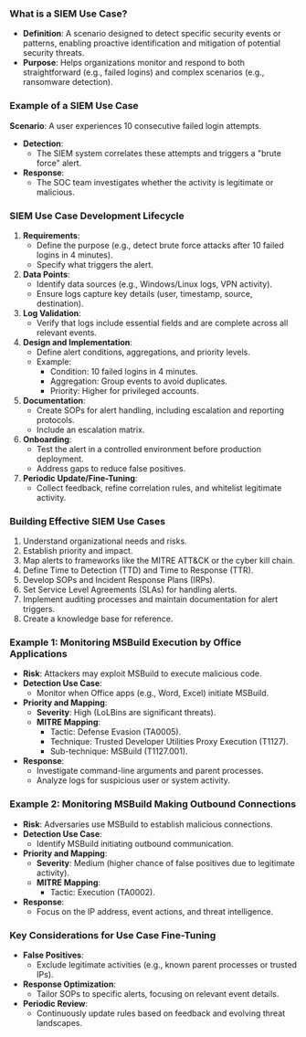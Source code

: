 ### **What is a SIEM Use Case?**
- **Definition**: A scenario designed to detect specific security events or patterns, enabling proactive identification and mitigation of potential security threats.
- **Purpose**: Helps organizations monitor and respond to both straightforward (e.g., failed logins) and complex scenarios (e.g., ransomware detection).



### **Example of a SIEM Use Case**
**Scenario**: A user experiences 10 consecutive failed login attempts.
- **Detection**:
    - The SIEM system correlates these attempts and triggers a "brute force" alert.
- **Response**:
    - The SOC team investigates whether the activity is legitimate or malicious.



### **SIEM Use Case Development Lifecycle**
1. **Requirements**:
    - Define the purpose (e.g., detect brute force attacks after 10 failed logins in 4 minutes).
    - Specify what triggers the alert.
2. **Data Points**:
    - Identify data sources (e.g., Windows/Linux logs, VPN activity).
    - Ensure logs capture key details (user, timestamp, source, destination).
3. **Log Validation**:
    - Verify that logs include essential fields and are complete across all relevant events.
4. **Design and Implementation**:
    - Define alert conditions, aggregations, and priority levels.
    - Example:
        - Condition: 10 failed logins in 4 minutes.
        - Aggregation: Group events to avoid duplicates.
        - Priority: Higher for privileged accounts.
5. **Documentation**:
    - Create SOPs for alert handling, including escalation and reporting protocols.
    - Include an escalation matrix.
6. **Onboarding**:
    - Test the alert in a controlled environment before production deployment.
    - Address gaps to reduce false positives.
7. **Periodic Update/Fine-Tuning**:
    - Collect feedback, refine correlation rules, and whitelist legitimate activity.



### **Building Effective SIEM Use Cases**
1. Understand organizational needs and risks.
2. Establish priority and impact.
3. Map alerts to frameworks like the MITRE ATT&CK or the cyber kill chain.
4. Define Time to Detection (TTD) and Time to Response (TTR).
5. Develop SOPs and Incident Response Plans (IRPs).
6. Set Service Level Agreements (SLAs) for handling alerts.
7. Implement auditing processes and maintain documentation for alert triggers.
8. Create a knowledge base for reference.



### **Example 1: Monitoring MSBuild Execution by Office Applications**
- **Risk**: Attackers may exploit MSBuild to execute malicious code.
- **Detection Use Case**:
    - Monitor when Office apps (e.g., Word, Excel) initiate MSBuild.
- **Priority and Mapping**:
    - **Severity**: High (LoLBins are significant threats).
    - **MITRE Mapping**:
        - Tactic: Defense Evasion (TA0005).
        - Technique: Trusted Developer Utilities Proxy Execution (T1127).
        - Sub-technique: MSBuild (T1127.001).
- **Response**:
    - Investigate command-line arguments and parent processes.
    - Analyze logs for suspicious user or system activity.



### **Example 2: Monitoring MSBuild Making Outbound Connections**
- **Risk**: Adversaries use MSBuild to establish malicious connections.
- **Detection Use Case**:
    - Identify MSBuild initiating outbound communication.
- **Priority and Mapping**:
    - **Severity**: Medium (higher chance of false positives due to legitimate activity).
    - **MITRE Mapping**:
        - Tactic: Execution (TA0002).
- **Response**:
    - Focus on the IP address, event actions, and threat intelligence.



### **Key Considerations for Use Case Fine-Tuning**
- **False Positives**:
    - Exclude legitimate activities (e.g., known parent processes or trusted IPs).
- **Response Optimization**:
    - Tailor SOPs to specific alerts, focusing on relevant event details.
- **Periodic Review**:
    - Continuously update rules based on feedback and evolving threat landscapes.
